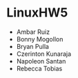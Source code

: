 # LinuxHW5
* Ambar Ruiz
* Bonny Mogollon
* Bryan Pulla 
* Czerinton Kunaraja
* Napoleon Santan
* Rebecca Tobias